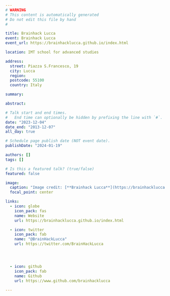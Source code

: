 ```yaml
---
# WARNING
# This content is automatically generated
# Do not edit this file by hand
#

title: Brainhack Lucca
event: Brainhack Lucca
event_url: https://brainhacklucca.github.io/index.html

location: IMT school for advanced studies

address:
  street: Piazza S.Francesco, 19
  city: Lucca
  region:
  postcode: 55100
  country: Italy

summary:

abstract:

# Talk start and end times.
#   End time can optionally be hidden by prefixing the line with `#`.
date: "2023-12-04"
date_end: "2013-12-07"
all_day: true

# Schedule page publish date (NOT event date).
publishDate: "2024-01-19"

authors: []
tags: []

# Is this a featured talk? (true/false)
featured: false

image:
  caption: "Image credit: [**Brainhack Lucca**](https://brainhacklucca.github.io/index.html)"
  focal_point: center

links:
  - icon: globe
    icon_pack: fas
    name: Website
    url: https://brainhacklucca.github.io/index.html

  - icon: twitter
    icon_pack: fab
    name: "@BrainHackLucca"
    url: https://twitter.com/BrainHackLucca




  - icon: github
    icon_pack: fab
    name: Github
    url: https://www.github.com/brainhacklucca

---
```

